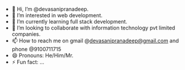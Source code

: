 - 👋 Hi, I’m @devasanipranadeep.
- 👀 I’m interested in web development.
- 🌱 I’m currently learning full stack development.
- 💞️ I’m looking to collaborate with information technology pvt limited companies.
- 📫 How to reach me on gmail @devasanipranadeep@gmail.com and phone @9100711715
- 😄 Pronouns: He/Him/Mr.
- ⚡ Fun fact: ...

<!---
devasanipranadeep/devasanipranadeep is a ✨ special ✨ repository because its `README.md` (this file) appears on your GitHub profile.
You can click the Preview link to take a look at your changes.
--->
